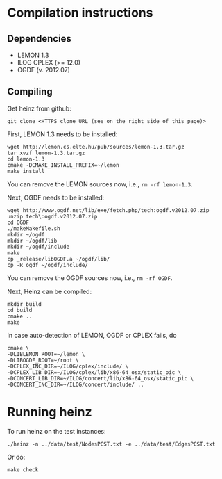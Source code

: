 Compilation instructions
========================

Dependencies
------------

* LEMON 1.3
* ILOG CPLEX (>= 12.0)
* OGDF (v. 2012.07)

Compiling
---------

Get heinz from github:

    git clone <HTTPS clone URL (see on the right side of this page)>


First, LEMON 1.3 needs to be installed:

    wget http://lemon.cs.elte.hu/pub/sources/lemon-1.3.tar.gz
    tar xvzf lemon-1.3.tar.gz
    cd lemon-1.3
    cmake -DCMAKE_INSTALL_PREFIX=~/lemon
    make install
    
You can remove the LEMON sources now, i.e., `rm -rf lemon-1.3`.

Next, OGDF needs to be installed:

    wget http://www.ogdf.net/lib/exe/fetch.php/tech:ogdf.v2012.07.zip
    unzip tech\:ogdf.v2012.07.zip
    cd OGDF
    ./makeMakefile.sh 
    mkdir ~/ogdf
    mkdir ~/ogdf/lib
    mkdir ~/ogdf/include
    make
    cp _release/libOGDF.a ~/ogdf/lib/
    cp -R ogdf ~/ogdf/include/
    
You can remove the OGDF sources now, i.e., `rm -rf OGDF`. 

Next, Heinz can be compiled:

    mkdir build
    cd build
    cmake ..
    make
    
In case auto-detection of LEMON, OGDF or CPLEX fails, do

    cmake \
    -DLIBLEMON_ROOT=~/lemon \
    -DLIBOGDF_ROOT=~/root \
    -DCPLEX_INC_DIR=~/ILOG/cplex/include/ \
    -DCPLEX_LIB_DIR=~/ILOG/cplex/lib/x86-64_osx/static_pic \
    -DCONCERT_LIB_DIR=~/ILOG/concert/lib/x86-64_osx/static_pic \
    -DCONCERT_INC_DIR=~/ILOG/concert/include/ ..

Running heinz
=============

To run heinz on the test instances:

    ./heinz -n ../data/test/NodesPCST.txt -e ../data/test/EdgesPCST.txt

Or do:

    make check

